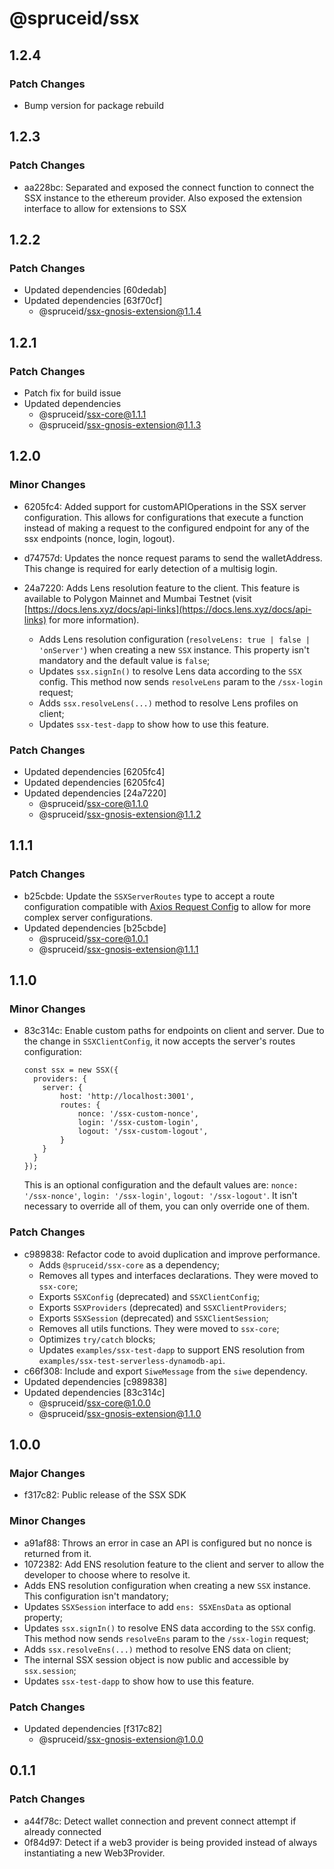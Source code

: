 # @spruceid/ssx

## 1.2.4

### Patch Changes

- Bump version for package rebuild

## 1.2.3

### Patch Changes

- aa228bc: Separated and exposed the connect function to connect the SSX instance to the ethereum provider. Also exposed the extension interface to allow for extensions to SSX

## 1.2.2

### Patch Changes

- Updated dependencies [60dedab]
- Updated dependencies [63f70cf]
  - @spruceid/ssx-gnosis-extension@1.1.4

## 1.2.1

### Patch Changes

- Patch fix for build issue
- Updated dependencies
  - @spruceid/ssx-core@1.1.1
  - @spruceid/ssx-gnosis-extension@1.1.3

## 1.2.0

### Minor Changes

- 6205fc4: Added support for customAPIOperations in the SSX server configuration. This allows for configurations that execute a function instead of making a request to the configured endpoint for any of the ssx endpoints (nonce, login, logout).
- d74757d: Updates the nonce request params to send the walletAddress. This change is required for early detection of a multisig login.
- 24a7220: Adds Lens resolution feature to the client. This feature is available to Polygon Mainnet and Mumbai Testnet (visit [https://docs.lens.xyz/docs/api-links](https://docs.lens.xyz/docs/api-links) for more information).

  - Adds Lens resolution configuration (`resolveLens: true | false | 'onServer'`) when creating a new `SSX` instance. This property isn't mandatory and the default value is `false`;
  - Updates `ssx.signIn()` to resolve Lens data according to the `SSX` config. This method now sends `resolveLens` param to the `/ssx-login` request;
  - Adds `ssx.resolveLens(...)` method to resolve Lens profiles on client;
  - Updates `ssx-test-dapp` to show how to use this feature.

### Patch Changes

- Updated dependencies [6205fc4]
- Updated dependencies [6205fc4]
- Updated dependencies [24a7220]
  - @spruceid/ssx-core@1.1.0
  - @spruceid/ssx-gnosis-extension@1.1.2

## 1.1.1

### Patch Changes

- b25cbde: Update the `SSXServerRoutes` type to accept a route configuration compatible with [Axios Request Config](SSXServerRoutes) to allow for more complex server configurations.
- Updated dependencies [b25cbde]
  - @spruceid/ssx-core@1.0.1
  - @spruceid/ssx-gnosis-extension@1.1.1

## 1.1.0

### Minor Changes

- 83c314c: Enable custom paths for endpoints on client and server.
  Due to the change in `SSXClientConfig`, it now accepts the server's routes configuration:

  ```
  const ssx = new SSX({
    providers: {
      server: {
          host: 'http://localhost:3001',
          routes: {
              nonce: '/ssx-custom-nonce',
              login: '/ssx-custom-login',
              logout: '/ssx-custom-logout',
          }
      }
    }
  });
  ```

  This is an optional configuration and the default values are: `nonce: '/ssx-nonce'`, `login: '/ssx-login'`, `logout: '/ssx-logout'`. It isn't necessary to override all of them, you can only override one of them.

### Patch Changes

- c989838: Refactor code to avoid duplication and improve performance.
  - Adds `@spruceid/ssx-core` as a dependency;
  - Removes all types and interfaces declarations. They were moved to `ssx-core`;
  - Exports `SSXConfig` (deprecated) and `SSXClientConfig`;
  - Exports `SSXProviders` (deprecated) and `SSXClientProviders`;
  - Exports `SSXSession` (deprecated) and `SSXClientSession`;
  - Removes all utils functions. They were moved to `ssx-core`;
  - Optimizes `try/catch` blocks;
  - Updates `examples/ssx-test-dapp` to support ENS resolution from `examples/ssx-test-serverless-dynamodb-api`.
- c66f308: Include and export `SiweMessage` from the `siwe` dependency.
- Updated dependencies [c989838]
- Updated dependencies [83c314c]
  - @spruceid/ssx-core@1.0.0
  - @spruceid/ssx-gnosis-extension@1.1.0

## 1.0.0

### Major Changes

- f317c82: Public release of the SSX SDK

### Minor Changes

- a91af88: Throws an error in case an API is configured but no nonce is returned from it.
- 1072382: Add ENS resolution feature to the client and server to allow the developer to choose where to resolve it.
- Adds ENS resolution configuration when creating a new `SSX` instance. This configuration isn't mandatory;
- Updates `SSXSession` interface to add `ens: SSXEnsData` as optional property;
- Updates `ssx.signIn()` to resolve ENS data according to the `SSX` config. This method now sends `resolveEns` param to the `/ssx-login` request;
- Adds `ssx.resolveEns(...)` method to resolve ENS data on client;
- The internal SSX session object is now public and accessible by `ssx.session`;
- Updates `ssx-test-dapp` to show how to use this feature.

### Patch Changes

- Updated dependencies [f317c82]
  - @spruceid/ssx-gnosis-extension@1.0.0

## 0.1.1

### Patch Changes

- a44f78c: Detect wallet connection and prevent connect attempt if already connected
- 0f84d97: Detect if a web3 provider is being provided instead of always instantiating a new Web3Provider.
